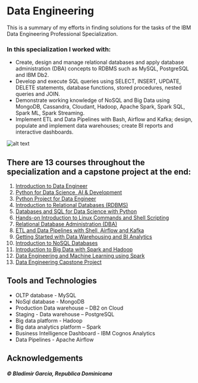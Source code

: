 # Data Engineering
This is a summary of my efforts in finding solutions for the tasks of the IBM Data Engineering Professional Specialization.

### In this specialization I worked with:
- Create, design and manage relational databases and apply database administration (DBA) concepts to RDBMS such as MySQL, PostgreSQL and IBM Db2.
- Develop and execute SQL queries using SELECT, INSERT, UPDATE, DELETE statements, database functions, stored procedures, nested queries and JOIN.
- Demonstrate working knowledge of NoSQL and Big Data using MongoDB, Cassandra, Cloudant, Hadoop, Apache Spark, Spark SQL, Spark ML, Spark Streaming.
- Implement ETL and Data Pipelines with Bash, Airflow and Kafka; design, populate and implement data warehouses; create BI reports and interactive dashboards.
  
![alt text](https://github.com/xzZero/DataEng_IBM/blob/main/13%20-%20Data%20Engineering%20Capstone%20Project/data_platform_architecture.png)

## There are 13 courses throughout the specialization and a capstone project at the end:
1. [Introduction to Data Engineer](https://github.com/BGBladimir/IBM_Data-Engineering/tree/5448fc7f207b85793802580b59056da98dfbe1c3/1%20-%20Introduction%20to%20Data%20Engineering)
2. [Python for Data Science, AI & Development](https://github.com/BGBladimir/IBM_Data-Engineering/tree/5448fc7f207b85793802580b59056da98dfbe1c3/2%20-%20Python%20for%20Data%20Science%2C%20AI%20%26%20Development)
3. [Python Project for Data Engineer](https://github.com/BGBladimir/IBM_Data-Engineering/tree/5448fc7f207b85793802580b59056da98dfbe1c3/3%20-%20Python%20Project%20for%20data%20engineer)
4. [Introduction to Relational Databases (RDBMS)](https://github.com/BGBladimir/IBM_Data-Engineering/tree/5448fc7f207b85793802580b59056da98dfbe1c3/4%20-%20Introduction%20to%20Relational%20Databases%20(RDBMS))
5. [Databases and SQL for Data Science with Python](https://github.com/BGBladimir/IBM_Data-Engineering/tree/5448fc7f207b85793802580b59056da98dfbe1c3/5%20-%20Databases%20and%20SQL%20for%20Data%20Science%20with%20Python)
6. [Hands-on Introduction to Linux Commands and Shell Scripting](https://github.com/BGBladimir/IBM_Data-Engineering/tree/5448fc7f207b85793802580b59056da98dfbe1c3/6%20-%20Hands-on%20Introduction%20to%20Linux%20Commands%20and%20Shell%20Scripting)
7. [Relational Database Administration (DBA)](https://github.com/BGBladimir/IBM_Data-Engineering/tree/5448fc7f207b85793802580b59056da98dfbe1c3/7%20-%20Relational%20Database%20Administration%20(DBA))
8. [ETL and Data Pipelines with Shell, Airflow and Kafka](https://github.com/BGBladimir/IBM_Data-Engineering/tree/5448fc7f207b85793802580b59056da98dfbe1c3/8%20-%20ETL%20and%20Data%20Pipelines%20with%20Shell%2C%20Airflow%20and%20Kafka)
9. [Getting Started with Data Warehousing and BI Analytics](https://github.com/BGBladimir/IBM_Data-Engineering/tree/5448fc7f207b85793802580b59056da98dfbe1c3/9%20-%20Getting%20Started%20with%20Data%20Warehousing%20and%20BI%20Analytics)
10. [Introduction to NoSQL Databases](https://github.com/BGBladimir/IBM_Data-Engineering/tree/5448fc7f207b85793802580b59056da98dfbe1c3/10%20-%20Introduction%20to%20NoSQL%20Databases)
11. [Introduction to Big Data with Spark and Hadoop](https://github.com/BGBladimir/IBM_Data-Engineering/tree/5448fc7f207b85793802580b59056da98dfbe1c3/11%20-%20Introduction%20to%20Big%20Data%20with%20Spark%20and%20Hadoop)
12. [Data Engineering and Machine Learning using Spark](https://github.com/BGBladimir/IBM_Data-Engineering/tree/5448fc7f207b85793802580b59056da98dfbe1c3/12%20-%20Data%20Engineering%20and%20Machine%20Learning%20using%20Spark)
13. [Data Engineering Capstone Project](https://github.com/BGBladimir/IBM_Data-Engineering/tree/5448fc7f207b85793802580b59056da98dfbe1c3/13%20-%20Data%20Engineering%20Capstone%20Project)

## Tools and Technologies
- OLTP database - MySQL
- NoSql database - MongoDB
- Production Data warehouse – DB2 on Cloud
- Staging - Data warehouse – PostgreSQL
- Big data platform - Hadoop
- Big data analytics platform – Spark
- Business Intelligence Dashboard - IBM Cognos Analytics
- Data Pipelines - Apache Airflow

## Acknowledgements

##### © Bladimir Garcia, Republica Dominicana
